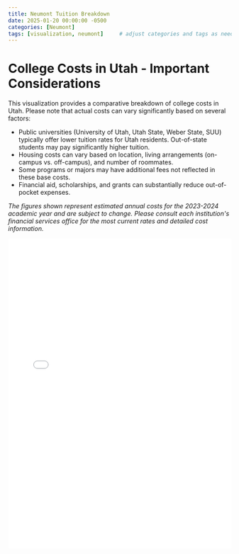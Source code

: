 ```yaml
---
title: Neumont Tuition Breakdown
date: 2025-01-20 00:00:00 -0500
categories: [Neumont]
tags: [visualization, neumont]     # adjust categories and tags as needed
---
```

# College Costs in Utah - Important Considerations

This visualization provides a comparative breakdown of college costs in Utah. Please note that actual costs can vary significantly based on several factors:

* Public universities (University of Utah, Utah State, Weber State, SUU) typically offer lower tuition rates for Utah residents. Out-of-state students may pay significantly higher tuition.
* Housing costs can vary based on location, living arrangements (on-campus vs. off-campus), and number of roommates.
* Some programs or majors may have additional fees not reflected in these base costs.
* Financial aid, scholarships, and grants can substantially reduce out-of-pocket expenses.

*The figures shown represent estimated annual costs for the 2023-2024 academic year and are subject to change. Please consult each institution's financial services office for the most current rates and detailed cost information.*

<div style="text-align: center;">
<iframe src="{{ site.baseurl }}/assets/pages/nc-cost-breakdown.html" width="100%" height="700px" frameborder="0">
    Your browser does not support iframes.
</iframe>
</div>